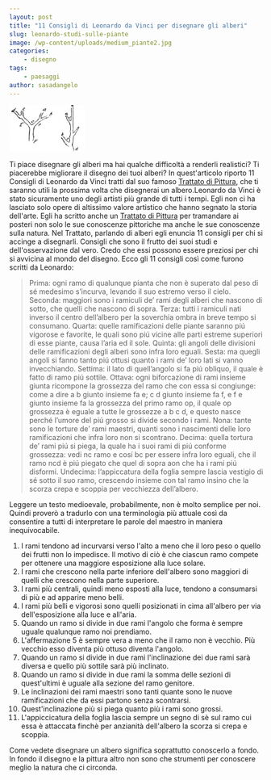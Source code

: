 ```yaml
---
layout: post
title: "11 Consigli di Leonardo da Vinci per disegnare gli alberi"
slug: leonardo-studi-sulle-piante
image: /wp-content/uploads/medium_piante2.jpg
categories:
    - disegno
tags:
    - paesaggi
author: sasadangelo
---
```


![medium_piante2](/wp-content/uploads/medium_piante2.jpg "medium_piante2")

Ti piace disegnare gli alberi ma hai qualche difficoltà a renderli realistici? Ti piacerebbe migliorare il disegno dei tuoi alberi? In quest'articolo riporto 11 Consigli di Leonardo da Vinci tratti dal suo famoso [Trattato di Pittura](http://www.franuvolo.it/sito/doc/Leonardo-in/126.pdf), che ti saranno utili la prossima volta che disegnerai un albero.Leonardo da Vinci è stato sicuramente uno degli artisti più grande di tutti i tempi. Egli non ci ha lasciato solo opere di altissimo valore artistico che hanno segnato la storia dell'arte. Egli ha scritto anche un [Trattato di Pittura](http://www.franuvolo.it/sito/doc/Leonardo-in/126.pdf) per tramandare ai posteri non solo le sue conoscenze pittoriche ma anche le sue conoscenze sulla natura. Nel Trattato, parlando di alberi egli enuncia 11 consigli per chi si accinge a disegnarli. Consigli che sono il frutto dei suoi studi e dell'osservazione dal vero. Credo che essi possono essere preziosi per chi si avvicina al mondo del disegno. Ecco gli 11 consigli così come furono scritti da Leonardo:

> Prima: ogni ramo di qualunque pianta che non è superato dal peso di sé medesimo s’incurva, levando il suo estremo verso il cielo. Seconda: maggiori sono i ramiculi de’ rami degli alberi che nascono di sotto, che quelli che nascono di sopra. Terza: tutti i ramiculi nati inverso il centro dell’albero per la soverchia ombra in breve tempo si consumano. Quarta: quelle ramificazioni delle piante saranno piú vigorose e favorite, le quali sono piú vicine alle parti estreme superiori di esse piante, causa l’aria ed il sole. Quinta: gli angoli delle divisioni delle ramificazioni degli alberi sono infra loro eguali. Sesta: ma quegli angoli si fanno tanto piú ottusi quanto i rami de’ loro lati si vanno invecchiando. Settima: il lato di quell’angolo si fa piú obliquo, il quale è fatto di ramo piú sottile. Ottava: ogni biforcazione di rami insieme giunta ricompone la grossezza del ramo che con essa si congiunge: come a dire a b giunto insieme fa e; c d giunto insieme fa f, e f e giunto insieme fa la grossezza del primo ramo op, il quale op grossezza è eguale a tutte le grossezze a b c d, e questo nasce perché l’umore del piú grosso si divide secondo i rami. Nona: tante sono le torture de’ rami maestri, quanti sono i nascimenti delle loro ramificazioni che infra loro non si scontrano. Decima: quella tortura de’ rami piú si piega, la quale ha i suoi rami di piú conforme grossezza: vedi nc ramo e cosí bc per essere infra loro eguali, che il ramo ncd è piú piegato che quel di sopra aon che ha i rami piú disformi. Undecima: l’appiccatura della foglia sempre lascia vestigio di sé sotto il suo ramo, crescendo insieme con tal ramo insino che la scorza crepa e scoppia per vecchiezza dell’albero.

Leggere un testo medioevale, probabilmente, non è molto semplice per noi. Quindi proverò a tradurlo con una terminologia più attuale così da consentire a tutti di interpretare le parole del maestro in maniera inequivocabile.

1. I rami tendono ad incurvarsi verso l'alto a meno che il loro peso o quello dei frutti non lo impedisce. Il motivo di ciò è che ciascun ramo compete per ottenere una maggiore esposizione alla luce solare.
2. I rami che crescono nella parte inferiore dell'albero sono maggiori di quelli che crescono nella parte superiore.
3. I rami più centrali, quindi meno esposti alla luce, tendono a consumarsi di più e ad apparire meno belli.
4. I rami più belli e vigorosi sono quelli posizionati in cima all'albero per via dell'esposizione alla luce e all'aria.
5. Quando un ramo si divide in due rami l'angolo che forma è sempre uguale qualunque ramo noi prendiamo.
6. L'affermazione 5 è sempre vera a meno che il ramo non è vecchio. Più vecchio esso diventa più ottuso diventa l'angolo.
7. Quando un ramo si divide in due rami l'inclinazione dei due rami sarà diversa e quello più sottile sarà più inclinato.
8. Quando un ramo si divide in due rami la somma delle sezioni di quest'ultimi è uguale alla sezione del ramo genitore.
9. Le inclinazioni dei rami maestri sono tanti quante sono le nuove ramificazioni che da essi partono senza scontrarsi.
10. Quest'inclinazione più si piega quanto più i rami sono grossi.
11. L'appiccicatura della foglia lascia sempre un segno di sè sul ramo cui essa è attaccata finchè per anzianità dell'albero la scorza si crepa e scoppia.

Come vedete disegnare un albero significa soprattutto conoscerlo a fondo. In fondo il disegno e la pittura altro non sono che strumenti per conoscere meglio la natura che ci circonda.
